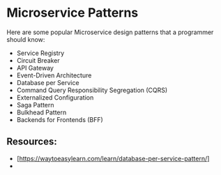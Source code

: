 # Microservice Patterns
Here are some popular Microservice design patterns that a programmer should know:

* Service Registry
* Circuit Breaker
* API Gateway
* Event-Driven Architecture
* Database per Service
* Command Query Responsibility Segregation (CQRS)
* Externalized Configuration
* Saga Pattern
* Bulkhead Pattern
* Backends for Frontends (BFF)

## Resources:
* [https://waytoeasylearn.com/learn/database-per-service-pattern/]
* 

